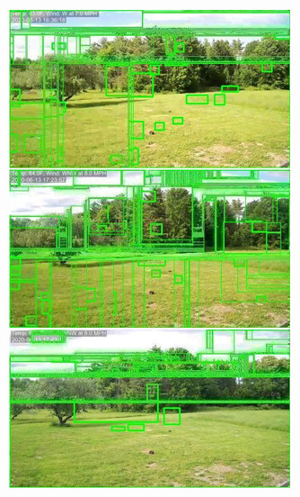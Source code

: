 ![20200613-162339-165344](in/20200613/20200613-162339-165344_0_.jpg)
![20200613-165349-172354](in/20200613/20200613-165349-172354_0_.jpg)
![20200613-172359-175404](in/20200613/20200613-172359-175404_0_.jpg)
